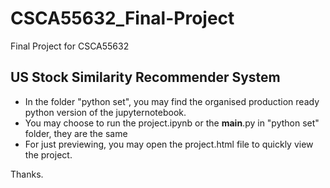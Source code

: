 # CSCA55632_Final-Project
Final Project for CSCA55632

## US Stock Similarity Recommender System

- In the folder "python set", you may find the organised production ready python version of the jupyternotebook.
- You may choose to run the project.ipynb or the __main__.py in "python set" folder, they are the same
- For just previewing, you may open the project.html file to quickly view the project.

Thanks.